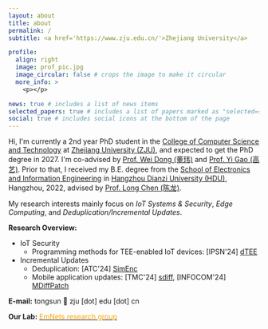 ```yaml
---
layout: about
title: about
permalink: /
subtitle: <a href='https://www.zju.edu.cn/'>Zhejiang University</a>

profile:
  align: right
  image: prof_pic.jpg
  image_circular: false # crops the image to make it circular
  more_info: >
    <p></p>

news: true # includes a list of news items
selected_papers: true # includes a list of papers marked as "selected={true}"
social: true # includes social icons at the bottom of the page
---
```


Hi, I'm currently a 2nd year PhD student in the [College of Computer Science and Technology](http://www.cs.zju.edu.cn/) at [Zhejiang University (ZJU)](https://www.zju.edu.cn), and expected to get the PhD degree in 2027. I'm co-advised by [Prof. Wei Dong (董玮)](https://dongw.emnets.cn/) and [Prof. Yi Gao (高艺)](https://person.zju.edu.cn/gaoyi). Prior to that, I received my B.E. degree from the [School of Electronics and Information Engineering](https://elec.hdu.edu.cn/ele_en/main.htm) in [Hangzhou Dianzi University (HDU)](https://en.hdu.edu.cn/main.htm), Hangzhou, 2022, advised by [Prof. Long Chen (陈龙)](https://elec.hdu.edu.cn/2017/1205/c1827a57681/page.htm). 

My research interests mainly focus on _IoT Systems & Security_, _Edge Computing_, and _Deduplication/Incremental Updates_. 

**Research Overview:**
- IoT Security
    - Programming methods for TEE-enabled IoT devices: [IPSN'24] [dTEE](https://ieeexplore.ieee.org/document/10577323)
- Incremental Updates
    - Deduplication: [ATC'24] [SimEnc](https://www.usenix.org/conference/atc24/presentation/sun)
    - Mobile application updates: [TMC'24] [sdiff](https://ieeexplore.ieee.org/document/10543054), [INFOCOM'24] [MDiffPatch](https://www.emnets.cn/zh/publication/infocom-24-mdiffpatch/mdiffpatch.pdf)

**E-mail:** tongsun 🤯 zju [dot] edu [dot] cn

**Our Lab:**  [ <font color='orange'> EmNets research group</font>](https://www.emnets.cn/) 
